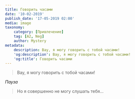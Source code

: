 ```yaml
---
title: Говорить часами
date: '10-02-2019'
publish_date: '17-05-2019 02:00'
media: image
taxonomy:
    category: [Привлечение]
    tag: [A2, Neg]
    author: Mystery
metadata:
    description: Вау, я могу говорить с тобой часами!
    'og:description': Вау, я могу говорить с тобой часами!
    'og:title': Говорить часами
---
```


> Вау, я могу говорить с тобой часами!

_Пауза_

> Но я совершенно не могу слушать тебя...